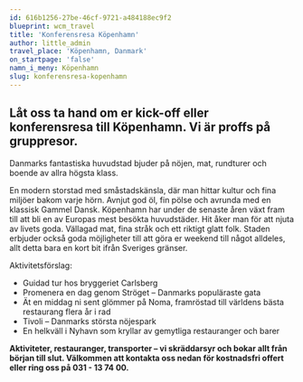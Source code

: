```yaml
---
id: 616b1256-27be-46cf-9721-a484188ec9f2
blueprint: wcm_travel
title: 'Konferensresa Köpenhamn'
author: little_admin
travel_place: 'Köpenhamn, Danmark'
on_startpage: 'false'
namn_i_meny: Köpenhamn
slug: konferensresa-kopenhamn
---
```

<h2>Låt oss ta hand om er kick-off eller konferensresa till Köpenhamn. Vi är proffs på gruppresor.</h2>
<p>Danmarks fantastiska huvudstad bjuder på nöjen, mat, rundturer och boende av allra högsta klass.</p>
<p>En modern storstad med småstadskänsla, där man hittar kultur och fina miljöer bakom varje hörn. Avnjut god öl, fin pölse och avrunda med en klassisk Gammel Dansk. Köpenhamn har under de senaste åren växt fram till att bli en av Europas mest besökta huvudstäder. Hit åker man för att njuta av livets goda. Vällagad mat, fina stråk och ett riktigt glatt folk. Staden erbjuder också goda möjligheter till att göra er weekend till något alldeles, allt detta bara en kort bit ifrån Sveriges gränser.</p>
<p>Aktivitetsförslag:</p>
<ul>
<li>Guidad tur hos bryggeriet Carlsberg</li>
<li>Promenera en dag genom Ströget – Danmarks populäraste gata</li>
<li>Ät en middag ni sent glömmer på Noma, framröstad till världens bästa restaurang flera år i rad</li>
<li>Tivoli – Danmarks största nöjespark</li>
<li>En helkväll i Nyhavn som kryllar av gemytliga restauranger och barer</li>
</ul>
<p><strong>Aktiviteter, restauranger, transporter – vi skräddarsyr och bokar allt från början till slut. Välkommen att kontakta oss nedan för kostnadsfri offert eller ring oss på 031 - 13 74 00.</strong></p>
